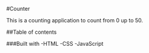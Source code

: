 #Counter

This is a counting application to count from 0 up to 50.

##Table of contents

###Built with 
-HTML
-CSS
-JavaScript
